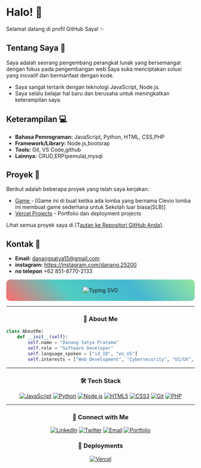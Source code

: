 # Halo! 👋

Selamat datang di profil GitHub Saya! ✨

## Tentang Saya 💖

Saya adalah seorang pengembang perangkat lunak yang bersemangat dengan fokus pada pengembangan web.Saya suka menciptakan solusi yang inovatif dan bermanfaat dengan kode.

*   Saya sangat tertarik dengan teknologi  JavaScript,  Node.js.
*   Saya selalu belajar hal baru dan berusaha untuk meningkatkan keterampilan saya.

## Keterampilan 💻

*   **Bahasa Pemrograman:** JavaScript, Python, HTML, CSS,PHP
*   **Framework/Library:** 
Node.js,bootsrap
*   **Tools:** 
 Git, VS Code,github
*   **Lainnya:** 
CRUD,ERP(pemula),mysql

## Proyek 🚀

Berikut adalah beberapa proyek yang telah saya kerjakan:

*   [Game ](https://github.com/ghostzwy/game.git) - [Game ini di buat ketika ada lomba yang bernama Clevio lomba ini membuat game sederhana untuk Sekolah luar biasa(SLB)]
*   [Vercel Projects](https://vercel.com/nangss-projects) - Portfolio dan deployment projects

Lihat semua proyek saya di [T[autan ke Repositori GitHub Anda](https://github.com/ghostzwy)].

## Kontak 📧

*   **Email:** danangsatya15@gmail.com
*   **instagram:** https://instagram.com/danang.25200
*   **no telepon** +62 851-8770-2133



<div align="center" style="background: linear-gradient(45deg, #FF6B6B, #4ECDC4, #45B7D1, #96E6A1); padding: 20px; border-radius: 10px;">

  <img src="https://readme-typing-svg.herokuapp.com?font=Fira+Code&pause=1000&color=F7417A&center=true&vCenter=true&width=435&lines=Hi%2C+I'm+Danang+Satya+Pratama+%F0%9F%91%8B;A+Passionate+Software+Developer+%F0%9F%92%BB;Always+Learning+New+Things+%F0%9F%8C%B1" alt="Typing SVG" />

</div>

---

<div align="center">

### 🌈 About Me

</div>

```python
class AboutMe:
    def __init__(self):
        self.name = "Danang Satya Pratama"
        self.role = "Software Developer"
        self.language_spoken = ["id_ID", "en_US"]
        self.interests = ["Web Development", "Cybersecurity", "UI/UX", "Open Source"]
```

---

<div align="center">

### 🛠 Tech Stack

[![JavaScript](https://img.shields.io/badge/-JavaScript-F7DF1E?style=flat-square&logo=javascript&logoColor=black)]()
[![Python](https://img.shields.io/badge/-Python-3776AB?style=flat-square&logo=python&logoColor=white)]()
[![Node.js](https://img.shields.io/badge/-Node.js-339933?style=flat-square&logo=node.js&logoColor=white)]()
[![HTML5](https://img.shields.io/badge/-HTML5-E34F26?style=flat-square&logo=html5&logoColor=white)]()
[![CSS3](https://img.shields.io/badge/-CSS3-1572B6?style=flat-square&logo=css3&logoColor=white)]()
[![Git](https://img.shields.io/badge/-Git-F05032?style=flat-square&logo=git&logoColor=white)]()
[![PHP](https://img.shields.io/badge/PHP-777BB4?logo=php&logoColor=white)]()
</div>

---




<div align="center">

### 🤝 Connect with Me

[![LinkedIn](https://img.shields.io/badge/-LinkedIn-0077B5?style=for-the-badge&logo=linkedin&logoColor=white)](your-linkedin-url)
[![Twitter](https://img.shields.io/badge/-Twitter-1DA1F2?style=for-the-badge&logo=twitter&logoColor=white)](your-twitter-url)
[![Email](https://img.shields.io/badge/-Email-D14836?style=for-the-badge&logo=gmail&logoColor=white)](mailto:your-email)
[![Portfolio](https://img.shields.io/badge/-Portfolio-000000?style=for-the-badge&logo=react&logoColor=white)](your-portfolio-url)

</div>


<div align="center">

### 🚀 Deployments

[![Vercel](https://img.shields.io/badge/-Vercel-000000?style=for-the-badge&logo=vercel&logoColor=white)](https://vercel.com/nangss-projects)

</div>

</div>
